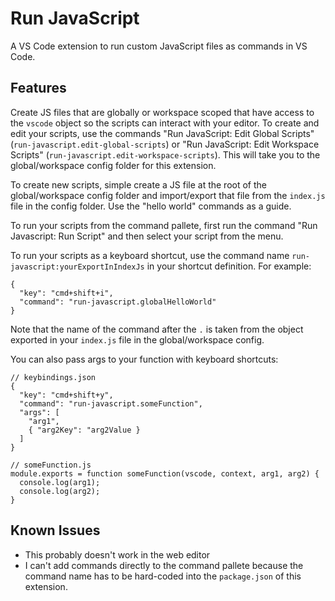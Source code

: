 # Run JavaScript

A VS Code extension to run custom JavaScript files as commands in VS Code.

## Features

Create JS files that are globally or workspace scoped that have access to the `vscode` object so the scripts can interact with your editor. To create and edit your scripts, use the commands "Run JavaScript: Edit Global Scripts" (`run-javascript.edit-global-scripts`) or "Run JavaScript: Edit Workspace Scripts" (`run-javascript.edit-workspace-scripts`). This will take you to the global/workspace config folder for this extension.

To create new scripts, simple create a JS file at the root of the global/workspace config folder and import/export that file from the `index.js` file in the config folder. Use the "hello world" commands as a guide.

To run your scripts from the command pallete, first run the command "Run Javascript: Run Script" and then select your script from the menu.

To run your scripts as a keyboard shortcut, use the command name `run-javascript:yourExportInIndexJs` in your shortcut definition. For example:

```
{
  "key": "cmd+shift+i",
  "command": "run-javascript.globalHelloWorld"
}
```

Note that the name of the command after the `.` is taken from the object exported in your `index.js` file in the global/workspace config.

You can also pass args to your function with keyboard shortcuts:

```
// keybindings.json
{
  "key": "cmd+shift+y",
  "command": "run-javascript.someFunction",
  "args": [
    "arg1",
    { "arg2Key": "arg2Value }
  ]
}

// someFunction.js
module.exports = function someFunction(vscode, context, arg1, arg2) {
  console.log(arg1);
  console.log(arg2);
}
```

## Known Issues

- This probably doesn't work in the web editor
- I can't add commands directly to the command pallete because the command name has to be hard-coded into the `package.json` of this extension.
